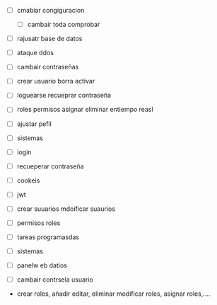 - [ ] cmabiar congiguracion
  - [ ] cambair toda comprobar 
- [ ] rajusatr base de datos
- [ ] ataque ddos
- [ ] cambair contraseñas
- [ ] crear usuario borra activar
- [ ] loguearse recueprar contraseña
- [ ] roles permisos asignar eliminar entiempo reasl
- [ ] ajustar pefil
- [ ] sistemas

- [ ] login
- [ ] recueperar contraseña
- [ ] cookeis
- [ ] jwt
- [ ] crear suuarios mdoificar suaurios
- [ ] permisos roles
- [ ] tareas programasdas
- [ ] sistemas
- [ ] panelw eb datios
- [ ] cambair contrsela usuario 


- crear roles, añadir editar, eliminar modificar roles, asignar roles,....
